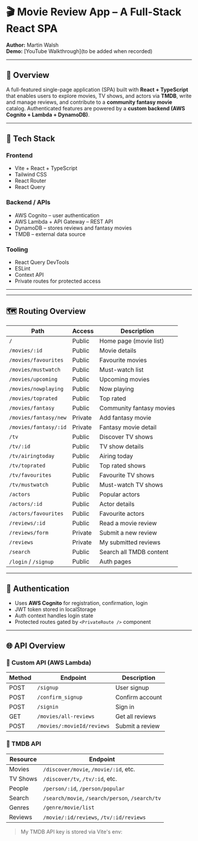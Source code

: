 # 🎬 Movie Review App – A Full-Stack React SPA

**Author:** Martin Walsh  
**Demo:** [YouTube Walkthrough](to be added when recorded)

---

## 🚀 Overview

A full-featured single-page application (SPA) built with **React + TypeScript** that enables users to explore movies, TV shows, and actors via **TMDB**, write and manage reviews, and contribute to a **community fantasy movie** catalog. Authenticated features are powered by a **custom backend (AWS Cognito + Lambda + DynamoDB)**.

---

## 🧰 Tech Stack

### Frontend
- Vite + React + TypeScript
- Tailwind CSS
- React Router
- React Query

### Backend / APIs
- AWS Cognito – user authentication
- AWS Lambda + API Gateway – REST API
- DynamoDB – stores reviews and fantasy movies
- TMDB – external data source

### Tooling
- React Query DevTools
- ESLint
- Context API
- Private routes for protected access

---


---

## 🗺️ Routing Overview

| Path | Access | Description |
|------|--------|-------------|
| `/` | Public | Home page (movie list) |
| `/movies/:id` | Public | Movie details |
| `/movies/favourites` | Public | Favourite movies |
| `/movies/mustwatch` | Public | Must-watch list |
| `/movies/upcoming` | Public | Upcoming movies |
| `/movies/nowplaying` | Public | Now playing |
| `/movies/toprated` | Public | Top rated |
| `/movies/fantasy` | Public | Community fantasy movies |
| `/movies/fantasy/new` | Private | Add fantasy movie |
| `/movies/fantasy/:id` | Private | Fantasy movie detail |
| `/tv` | Public | Discover TV shows |
| `/tv/:id` | Public | TV show details |
| `/tv/airingtoday` | Public | Airing today |
| `/tv/toprated` | Public | Top rated shows |
| `/tv/favourites` | Public | Favourite TV shows |
| `/tv/mustwatch` | Public | Must-watch TV shows |
| `/actors` | Public | Popular actors |
| `/actors/:id` | Public | Actor details |
| `/actors/favourites` | Public | Favourite actors |
| `/reviews/:id` | Public | Read a movie review |
| `/reviews/form` | Private | Submit a new review |
| `/reviews` | Private | My submitted reviews |
| `/search` | Public | Search all TMDB content |
| `/login` / `/signup` | Public | Auth pages |

---

## 🔐 Authentication

- Uses **AWS Cognito** for registration, confirmation, login
- JWT token stored in localStorage
- Auth context handles login state
- Protected routes gated by `<PrivateRoute />` component

---

## 🌐 API Overview

### 🔸 Custom API (AWS Lambda)

| Method | Endpoint | Description |
|--------|----------|-------------|
| POST | `/signup` | User signup |
| POST | `/confirm_signup` | Confirm account |
| POST | `/signin` | Sign in |
| GET  | `/movies/all-reviews` | Get all reviews |
| POST | `/movies/:movieId/reviews` | Submit a review |

### 🔹 TMDB API

| Resource | Endpoint |
|----------|----------|
| Movies | `/discover/movie`, `/movie/:id`, etc. |
| TV Shows | `/discover/tv`, `/tv/:id`, etc. |
| People | `/person/:id`, `/person/popular` |
| Search | `/search/movie`, `/search/person`, `/search/tv` |
| Genres | `/genre/movie/list` |
| Reviews | `/movie/:id/reviews`, `/tv/:id/reviews` |

> My TMDB API key is stored via Vite's env:
```env
